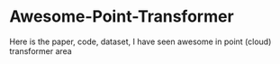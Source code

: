 # Awesome-Point-Transformer
Here is the paper, code, dataset, I have seen awesome in point (cloud) transformer area
